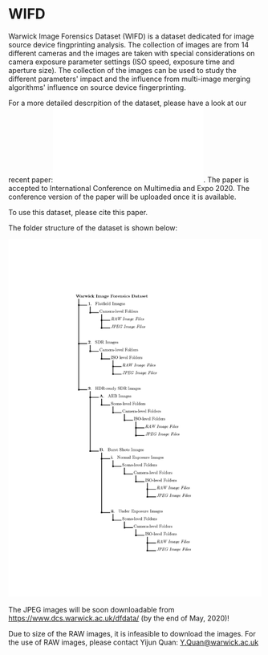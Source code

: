 # WIFD
Warwick Image Forensics Dataset (WIFD) is a dataset dedicated for image source device fingprinting analysis. The collection of images are from 14 different cameras and the images are taken with special considerations on camera exposure parameter settings (ISO speed, exposure time and aperture size). The collection of the images can be used to study the different parameters' impact and the influence from multi-image merging algorithms' influence on source device fingerprinting.

For a more detailed descrpition of the dataset, please have a look at our recent paper:![WIFD_arxiv](WIFD_arxiv.pdf). The paper is accepted to International Conference on Multimedia and Expo 2020. The conference version of the paper will be uploaded once it is available.

To use this dataset, please cite this paper.

The folder structure of the dataset is shown below:

![dataset_structure](folder_structure.jpg)

The JPEG images will be soon downloadable from https://www.dcs.warwick.ac.uk/dfdata/ (by the end of May, 2020)!

Due to size of the RAW images, it is infeasible to download the images. For the use of RAW images, please contact Yijun Quan: Y.Quan@warwick.ac.uk

